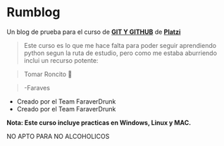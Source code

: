 # Rumblog
Un blog de prueba para el curso de [**GIT Y GITHUB**](http://https://platzi.com/cursos/git-github/ "GIT Y GITHUB") de [**Platzi**](http://https://platzi.com/ "platzi")

>Este curso es lo que me hace falta para poder seguir aprendiendo python segun la ruta de estudio, pero como me estaba aburriendo inclui un recurso potente:

> Tomar Roncito 🥃

>-Faraves

* Creado por el Team FaraverDrunk
* Creado por el Team FaraverDrunk

**Nota: Este curso incluye practicas en Windows, Linux y MAC.**

NO APTO PARA NO ALCOHOLICOS
